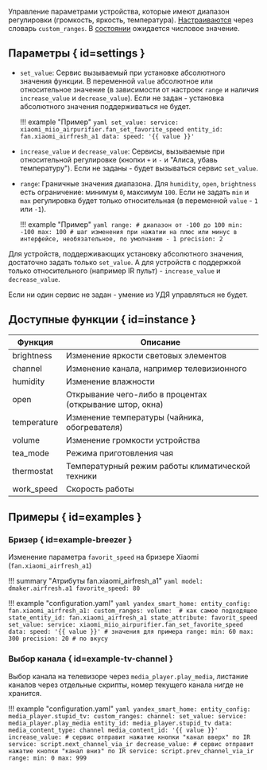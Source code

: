 Управление параметрами устройства, которые имеют диапазон регулировки (громкость, яркость, температура).
[Настраиваются](about.md) через словарь `custom_ranges`. В [состоянии](about.md#state) ожидается числовое значение.

## Параметры { id=settings }

* `set_value`: Сервис вызываемый при установке абсолютного значения функции. В переменной `value` абсолютное или относительное значение (в зависимости от настроек `range` и наличия `increase_value` и `decrease_value`).
Если не задан - установка абсолютного значения поддерживаться не будет.

    !!! example "Пример"
        ```yaml
         set_value:
           service: xiaomi_miio_airpurifier.fan_set_favorite_speed
           entity_id: fan.xiaomi_airfresh_a1
           data:
             speed: '{{ value }}'
        ```

* `increase_value` и `decrease_value`: Сервисы, вызываемые при относительной регулировке (кнопки `+` и `-` и "Алиса, убавь температуру"). Если не заданы - будет вызываться сервис `set_value`.
* `range`: Граничные значения диапазона. Для `humidity`, `open`, `brightness` есть ограничение: минимум `0`, максимум `100`.
  Если не задать `min` и `max` регулировка будет только относительная (в переменной `value` - `1` или `-1`).

    !!! example "Пример"
        ```yaml
        range:
          # диапазон от -100 до 100
          min: -100
          max: 100
          # шаг изменения при нажатии на плюс или минус в интерфейсе, необязательное, по умолчанию - 1
          precision: 2
        ```

Для устройств, поддерживающих установку абсолютного значения, достаточно задать только `set_value`.
А для устройств с поддержкой только относительного (например IR пульт) - `increase_value` и `decrease_value`.

Если ни один сервис не задан - умение из УДЯ управляться не будет.

## Доступные функции { id=instance }

| Функция     | Описание                                                 |
| ----------- | -------------------------------------------------------- |
| brightness  | Изменение яркости световых элементов                     |
| channel     | Изменение канала, например телевизионного                |
| humidity    | Изменение влажности                                      |
| open        | Открывание чего-либо в процентах (открывание штор, окна) |
| temperature | Изменение температуры (чайника, обогревателя)            |
| volume      | Изменение громкости устройства                           |
| tea_mode    | Режима приготовления чая                                 |
| thermostat  | Температурный режим работы климатической техники         |
| work_speed  | Скорость работы                                          |

## Примеры { id=examples }

### Бризер { id=example-breezer }

Изменение параметра `favorit_speed` на бризере Xiaomi (`fan.xiaomi_airfresh_a1`)

!!! summary "Атрибуты fan.xiaomi_airfresh_a1"
    ```yaml
    model: dmaker.airfresh.a1
    favorite_speed: 80
    ```

!!! example "configuration.yaml"
    ```yaml
    yandex_smart_home:
      entity_config:
        fan.xiaomi_airfresh_a1:
          custom_ranges:
            volume:  # как самое подходящее
              state_entity_id: fan.xiaomi_airfresh_a1
              state_attribute: favorit_speed
              set_value:
                service: xiaomi_miio_airpurifier.fan_set_favorite_speed
                data:
                  speed: '{{ value }}'
              # значения для примера
              range:
                min: 60
                max: 300
                precision: 20 # по вкусу
    ```

### Выбор канала { id=example-tv-channel }

Выбор канала на телевизоре через `media_player.play_media`, листание каналов через отдельные скрипты, номер текущего канала нигде не хранится.

!!! example "configuration.yaml"
    ```yaml
    yandex_smart_home:
      entity_config:
        media_player.stupid_tv:
          custom_ranges:
            channel:
              set_value:
                service: media_player.play_media
                entity_id: media_player.stupid_tv
                data:
                  media_content_type: channel
                  media_content_id: '{{ value }}'
              increase_value:
                # сервис отправит нажатие кнопки "канал вверх" по IR
                service: script.next_channel_via_ir
              decrease_value:
                # сервис отправит нажатие кнопки "канал вниз" по IR
                service: script.prev_channel_via_ir
              range:
                min: 0
                max: 999
    ```
